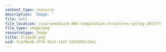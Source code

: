 ```yaml
---
content_type: resource
description: 'Image: '
file: null
file_location: /coursemedia/6-004-computation-structures-spring-2017/fca78e4837f83e1311ef1233555c19e1_Slide28.png
file_type: image/png
resourcetype: Image
title: Slide28.png
uid: fca78e48-37f8-3e13-11ef-1233555c19e1
---
```

